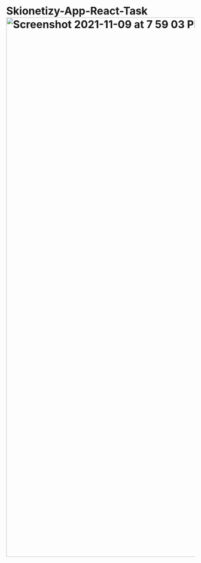 # Skionetizy-App-React-Task<img width="1440" alt="Screenshot 2021-11-09 at 7 59 03 PM" src="https://user-images.githubusercontent.com/75253527/140944692-86dc8065-bf3a-41ad-8830-03f470418f58.png">
